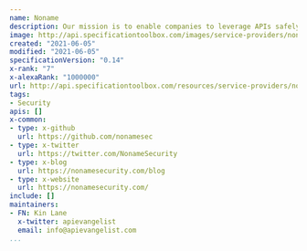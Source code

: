```yaml
---
name: Noname
description: Our mission is to enable companies to leverage APIs safely and securely, and realize the full promise of APIs to maximize efficiency, productivity, and value. Protect your APIs from data leakage, authorization issues, abuse, misuse, and data corruption with no agents and no network modifications.
image: http://api.specificationtoolbox.com/images/service-providers/noname.png
created: "2021-06-05"
modified: "2021-06-05"
specificationVersion: "0.14"
x-rank: "7"
x-alexaRank: "1000000"
url: http://api.specificationtoolbox.com/resources/service-providers/noname/
tags:
- Security
apis: []
x-common:
- type: x-github
  url: https://github.com/nonamesec
- type: x-twitter
  url: https://twitter.com/NonameSecurity
- type: x-blog
  url: https://nonamesecurity.com/blog    
- type: x-website
  url: https://nonamesecurity.com/
include: []
maintainers:
- FN: Kin Lane
  x-twitter: apievangelist
  email: info@apievangelist.com
...
```

